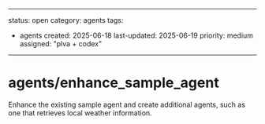 ---
status: open
category: agents
tags:
  - agents
created: 2025-06-18
last-updated: 2025-06-19
priority: medium
assigned: "plva + codex"
------------------------

# agents/enhance_sample_agent

Enhance the existing sample agent and create additional agents, such as one that retrieves local weather information.
